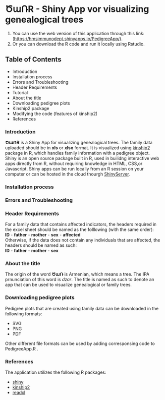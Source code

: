# ԾաՌR - Shiny App vor visualizing genealogical trees
  1) You can use the web version of this application through this link: (https://hmsimmunodept.shinyapps.io/PedigreeApp/).
  2) Or you can download the R code and run it locally using Rstudio.
## Table of Contents 
- Introduction
- Installation process
- Errors and Troubleshooting 
- Header Requirements
- Tutorial
- About the title 
- Downloading pedigree plots
- Kinship2 package
- Modifying the code (features of kinship2)
- References

### Introduction
**ԾաՌR** is a Shiny App for visualizing genealogical trees. The family data uploaded should be in **xls** or **xlsx** format. It is visualized using [kinship2](https://cran.r-project.org/web/packages/kinship2/index.html) package in R, which handles family information with a pedigree object. Shiny is an open source package built in R, used in builidng interactive web apps directly from R, without requiring knowledge in HTML, CSS,or Javascript. Shiny apps can be run locally from an R session on your computer or can be hosted in the cloud thourgh [ShinyServer](https://www.shinyapps.io/). 

### Installation process

### Errors and Troubleshooting

### Header Requirements 
For a family data that contains affected indicators, the headers required in the excel sheet should be named as the folllowing (with the same order):\
**ID** - **father** - **mother** - **sex** - **affected**\
Otherwise, if the data does not contain any individuals that are affected, the headers should be named as such:\
**ID** - **father** - **mother** - **sex**

### About the title
The origin of the word **ԾաՌ** is Armenian, which means a tree. The IPA prnunciation of this word is *dzar*. The title is named as such to denote an app that can be used to visualize genealogical or family trees.  

### Downloading pedigree plots 
Pedigree plots that are created using family data can be downloaded in the following formats:
- SVG
- PNG
- PDF

Other different file formats can be used by adding corresponsing code to PedigreeApp.R .

### References 
The application utilizes the following R packages:
- [shiny](https://cran.r-project.org/web/packages/shiny/index.html) 
- [kinship2](https://cran.r-project.org/web/packages/kinship2/index.html)  
- [readxl](https://cran.r-project.org/web/packages/readxl/index.html)




    
  
